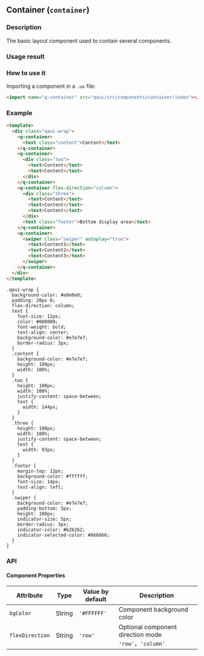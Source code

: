 ## Container (`container`)

### Description

The basic layout component used to contain several components.

### Usage result

<preview url="https://wonderful-harsh-alvarezsaurus.glitch.me/preview/pages/container"/>

### How to use it

Importing a component in a `.ux` file:

```html
<import name="q-container" src="qaui/src/components/container/index"></import>
```

### Example

```html
<template>
  <div class="qaui-wrap">
    <q-container>
      <text class="content">Content</text>
    </q-container>
    <q-container>
      <div class="two">
        <text>Content</text>
        <text>Content</text>
      </div>
    </q-container>
    <q-container flex-direction="column">
      <div class="three">
        <text>Content</text>
        <text>Content</text>
        <text>Content</text>
      </div>
      <text class="footer">Bottom display area</text>
    </q-container>
    <q-container>
      <swiper class="swiper" autoplay="true">
        <text>Content1</text>
        <text>Content2</text>
        <text>Content3</text>
      </swiper>
    </q-container>
  </div>
</template>
```

```less
.qaui-wrap {
  background-color: #e0e0e0;
  padding: 20px 0;
  flex-direction: column;
  text {
    font-size: 12px;
    color: #000000;
    font-weight: bold;
    text-align: center;
    background-color: #e7e7e7;
    border-radius: 3px;
  }
  .content {
    background-color: #e7e7e7;
    height: 100px;
    width: 100%;
  }
  .two {
    height: 100px;
    width: 100%;
    justify-content: space-between;
    text {
      width: 144px;
    }
  }
  .three {
    height: 100px;
    width: 100%;
    justify-content: space-between;
    text {
      width: 93px;
    }
  }
  .footer {
    margin-top: 12px;
    background-color: #ffffff;
    font-size: 14px;
    text-align: left;
  }
  .swiper {
    background-color: #e7e7e7;
    padding-bottom: 5px;
    height: 100px;
    indicator-size: 5px;
    border-radius: 3px;
    indicator-color: #b2b2b2;
    indicator-selected-color: #666666;
  }
}
```

### API

#### Component Properties

| Attribute       | Type   | Value by default | Description                                           |
| --------------- | ------ | ---------------- | ----------------------------------------------------- |
| `bgColor`       | String | `'#FFFFFF'`      | Component background color                            |
| `flexDirection` | String | `'row'`          | Optional component direction mode `'row'`，`'column'` |
